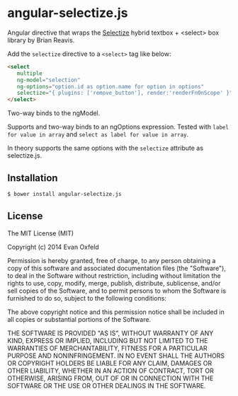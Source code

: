 angular-selectize.js
====================

Angular directive that wraps the [Selectize](http://brianreavis.github.io/selectize.js/)
hybrid textbox + &lt;select> box library by Brian Reavis.

Add the `selectize` directive to a `<select>` tag like below:
```html
<select
   multiple
   ng-model="selection"
   ng-options="option.id as option.name for option in options"
   selectize="{ plugins: ['remove_button'], render:'renderFnOnScope' }">
</select>
```

Two-way binds to the ngModel.

Supports and two-way binds to an ngOptions expression. Tested with `label for value in array` and `select as label for value in array`.

In theory supports the same options with the `selectize` attribute as selectize.js.

## Installation

```bash
$ bower install angular-selectize.js
```

## License

The MIT License (MIT)

Copyright (c) 2014 Evan Oxfeld

Permission is hereby granted, free of charge, to any person obtaining a copy
of this software and associated documentation files (the "Software"), to deal
in the Software without restriction, including without limitation the rights
to use, copy, modify, merge, publish, distribute, sublicense, and/or sell
copies of the Software, and to permit persons to whom the Software is
furnished to do so, subject to the following conditions:

The above copyright notice and this permission notice shall be included in all
copies or substantial portions of the Software.

THE SOFTWARE IS PROVIDED "AS IS", WITHOUT WARRANTY OF ANY KIND, EXPRESS OR
IMPLIED, INCLUDING BUT NOT LIMITED TO THE WARRANTIES OF MERCHANTABILITY,
FITNESS FOR A PARTICULAR PURPOSE AND NONINFRINGEMENT. IN NO EVENT SHALL THE
AUTHORS OR COPYRIGHT HOLDERS BE LIABLE FOR ANY CLAIM, DAMAGES OR OTHER
LIABILITY, WHETHER IN AN ACTION OF CONTRACT, TORT OR OTHERWISE, ARISING FROM,
OUT OF OR IN CONNECTION WITH THE SOFTWARE OR THE USE OR OTHER DEALINGS IN THE
SOFTWARE.
